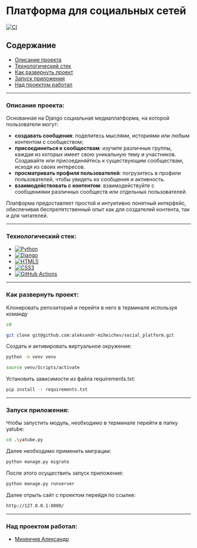 # Платформа для социальных сетей

[![CI](https://github.com/yandex-praktikum/hw05_final/actions/workflows/python-app.yml/badge.svg?branch=master)](https://github.com/yandex-praktikum/hw05_final/actions/workflows/python-app.yml)

## Содержание

- [Описание проекта](#описание-проекта)
- [Технологический стек](#технологический-стек)
- [Как развернуть проект](#как-развернуть-проект)
- [Запуск приложения](#запуск-приложения)
- [Над проектом работал](#над-проектом-работал)

---

### Описание проекта:

Основанная на Django социальная медиаплатформа, на которой пользователи могут:

- **создавать сообщения**: поделитесь мыслями, историями или любым контентом с
  сообществом;
- **присоединиться к сообществам**: изучите различные группы, каждая из которых
  имеет свою уникальную тему и участников. Создавайте или присоединяйтесь к
  существующим сообществам, исходя из своих интересов.
- **просматривать профиля пользователей**: погрузитесь в профили пользователей,
  чтобы увидеть их сообщения и активность.
- **взаимодействовать с контентом**: взаимодействуйте с сообщениями различных
  сообществ или отдельных пользователей.

Платформа предоставляет простой и интуитивно понятный интерфейс, обеспечивая
беспрепятственный опыт как для создателей контента, так и для читателей.

---

### Технологический стек:

- [![Python](https://img.shields.io/badge/python-3670A0?style=for-the-badge&logo=python&logoColor=ffdd54)](https://www.python.org/)
- [![Django](https://img.shields.io/badge/django-%23092E20.svg?style=for-the-badge&logo=django&logoColor=white)](https://www.djangoproject.com/)
- [![HTML5](https://img.shields.io/badge/html5-%23E34F26.svg?style=for-the-badge&logo=html5&logoColor=white)](https://html.spec.whatwg.org/multipage/)
- [![CSS3](https://img.shields.io/badge/css3-%231572B6.svg?style=for-the-badge&logo=css3&logoColor=white)](https://www.w3.org/TR/css-2023/)
- [![GitHub Actions](https://img.shields.io/badge/github%20actions-%232671E5.svg?style=for-the-badge&logo=githubactions&logoColor=white)](https://docs.github.com/en/actions)

---

### Как развернуть проект:

Клонировать репозиторий и перейти в него в терминале используя команду

```bash
cd
```

```bash
git clone git@github.com:aleksandr-miheichev/social_platform.git
```

Создать и активировать виртуальное окружение:

```bash
python -m venv venv
```

```bash
source venv/Scripts/activate
```

Установить зависимости из файла requirements.txt:

```bash
pip install -r requirements.txt
```

---

### Запуск приложения:

Чтобы запустить модуль, необходимо в терминале перейти в папку yatube:

```bash
cd .\yatube.py
```

Далее необходимо применить миграции:

```bash
python manage.py migrate
```

После этого осуществить запуск приложения:

```bash
python manage.py runserver
```

Далее отрыть сайт с проектом перейдя по ссылке:

```bash
http://127.0.0.1:8000/
```

---

### Над проектом работал:

- [Михеичев Александр](https://github.com/aleksandr-miheichev)
